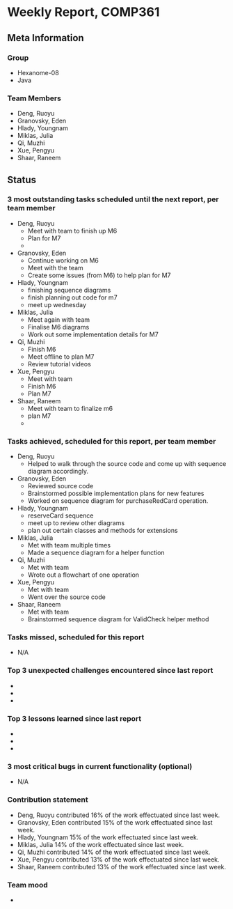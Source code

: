 # Weekly Report, COMP361

## Meta Information

### Group

 * Hexanome-08
 * Java

### Team Members

 * Deng, Ruoyu
 * Granovsky, Eden
 * Hlady, Youngnam
 * Miklas, Julia
 * Qi, Muzhi
 * Xue, Pengyu
 * Shaar, Raneem

## Status

### 3 most outstanding tasks scheduled until the next report, per team member

 * Deng, Ruoyu
    * Meet with team to finish up M6
    * Plan for M7
    * 
 * Granovsky, Eden
    * Continue working on M6
    * Meet with the team
    * Create some issues (from M6) to help plan for M7
 * Hlady, Youngnam
    * finishing sequence diagrams
    * finish planning out code for m7
    * meet up wednesday
 * Miklas, Julia
    * Meet again with team
    * Finalise M6 diagrams
    * Work out some implementation details for M7
 * Qi, Muzhi
    * Finish M6
    * Meet offline to plan M7
    * Review tutorial videos
 * Xue, Pengyu
    * Meet with team
    * Finish M6
    * Plan M7
 * Shaar, Raneem
    * Meet with team to finalize m6
    * plan M7
    *  

### Tasks achieved, scheduled for this report, per team member

 * Deng, Ruoyu
    * Helped to walk through the source code and come up with sequence diagram accordingly.
 * Granovsky, Eden
    * Reviewed source code
    * Brainstormed possible implementation plans for new features
    * Worked on sequence diagram for purchaseRedCard operation.
 * Hlady, Youngnam
    * reserveCard sequence
    * meet up to review other diagrams
    * plan out certain classes and methods for extensions
 * Miklas, Julia
    * Met with team multiple times
    * Made a sequence diagram for a helper function
 * Qi, Muzhi
    * Met with team
    * Wrote out a flowchart of one operation
 * Xue, Pengyu
    * Met with team
    * Went over the source code
 * Shaar, Raneem
    * Met with team
    * Brainstormed sequence diagram for ValidCheck helper method

### Tasks missed, scheduled for this report

 * N/A

### Top 3 unexpected challenges encountered since last report

  * 
  * 
  * 

### Top 3 lessons learned since last report

  * 
  * 
  * 

### 3 most critical bugs in current functionality (optional)

  * N/A

### Contribution statement

 * Deng, Ruoyu contributed 16% of the work effectuated since last week.
 * Granovsky, Eden contributed 15% of the work effectuated since last week.
 * Hlady, Youngnam 15% of the work effectuated since last week.
 * Miklas, Julia 14% of the work effectuated since last week.
 * Qi, Muzhi contributed 14% of the work effectuated since last week.
 * Xue, Pengyu contributed 13% of the work effectuated since last week.
 * Shaar, Raneem contributed 13% of the work effectuated since last week.

### Team mood

 *

